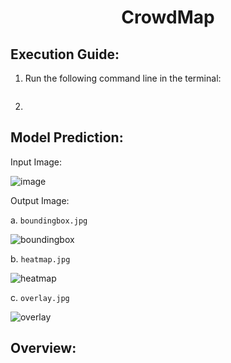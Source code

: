 <h1 align="center">CrowdMap</h1>

## Execution Guide:
1. Run the following command line in the terminal:
   ```

   ```

2.

## Model Prediction:

  Input Image: 
  
  ![image](https://github.com/user-attachments/assets/5841f800-759f-4b93-817c-44e5caa710d3)

  Output Image:

  a. `boundingbox.jpg`

  ![boundingbox](https://github.com/user-attachments/assets/e8e981c7-4e59-44dc-93f0-53e7b27a71e6)

  b. `heatmap.jpg`

  ![heatmap](https://github.com/user-attachments/assets/541ebabf-cef6-4ee6-8d9f-e72489648882)

  c. `overlay.jpg`

  ![overlay](https://github.com/user-attachments/assets/a4d7b2e2-f1aa-4d19-9898-ec1d77dbe0c3)

## Overview:
